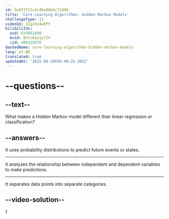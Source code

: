 ```yaml
---
id: 5e8f2f13c4cdbe86b5c72d90
title: 'Core Learning Algorithms: Hidden Markov Models'
challengeType: 11
videoId: IZg24y4wEPY
bilibiliIds:
  aid: 633081400
  bvid: BV1tb4y1y72V
  cid: 409129376
dashedName: core-learning-algorithms-hidden-markov-models
lang: pt-BR
translated: true
updatedAt: '2025-09-29T05:49:25.301Z'
---
```


# --questions--

## --text--

What makes a Hidden Markov model different than linear regression or classification?

## --answers--

It uses probability distributions to predict future events or states.

---

It analyzes the relationship between independent and dependent variables to make predictions.

---

It separates data points into separate categories.

## --video-solution--

1

